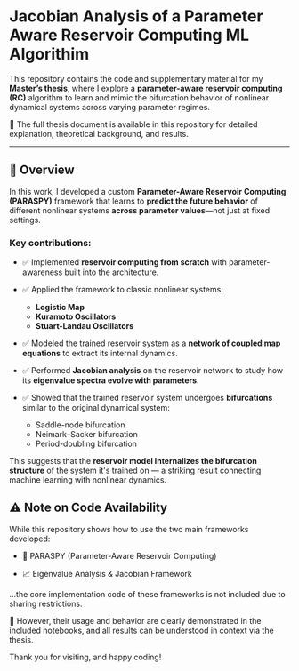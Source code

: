 # Jacobian Analysis of a Parameter Aware Reservoir Computing ML Algorithim

This repository contains the code and supplementary material for my **Master’s thesis**, where I explore a **parameter-aware reservoir computing (RC)** algorithm to learn and mimic the bifurcation behavior of nonlinear dynamical systems across varying parameter regimes.

📄 The full thesis document is available in this repository for detailed explanation, theoretical background, and results.

---

## 🧪 Overview

In this work, I developed a custom **Parameter-Aware Reservoir Computing (PARASPY)** framework that learns to **predict the future behavior** of different nonlinear systems **across parameter values**—not just at fixed settings.

### Key contributions:

* ✅ Implemented **reservoir computing from scratch** with parameter-awareness built into the architecture.
* ✅ Applied the framework to classic nonlinear systems:

  * **Logistic Map**
  * **Kuramoto Oscillators**
  * **Stuart-Landau Oscillators**
* ✅ Modeled the trained reservoir system as a **network of coupled map equations** to extract its internal dynamics.
* ✅ Performed **Jacobian analysis** on the reservoir network to study how its **eigenvalue spectra evolve with parameters**.
* ✅ Showed that the trained reservoir system undergoes **bifurcations** similar to the original dynamical system:

  * Saddle-node bifurcation
  * Neimark–Sacker bifurcation
  * Period-doubling bifurcation

This suggests that the **reservoir model internalizes the bifurcation structure** of the system it's trained on — a striking result connecting machine learning with nonlinear dynamics.

## ⚠️ Note on Code Availability

While this repository shows how to use the two main frameworks developed:

- 🧠 PARASPY (Parameter-Aware Reservoir Computing)

- 📈 Eigenvalue Analysis & Jacobian Framework

…the core implementation code of these frameworks is not included due to sharing restrictions.

🔎 However, their usage and behavior are clearly demonstrated in the included notebooks, and all results can be understood in context via the thesis.

Thank you for visiting, and happy coding!
